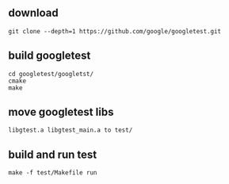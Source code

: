 
## download
	git clone --depth=1 https://github.com/google/googletest.git

## build googletest
	cd googletest/googletst/
	cmake
	make

## move googletest libs
	libgtest.a libgtest_main.a to test/

## build and run test
	make -f test/Makefile run

